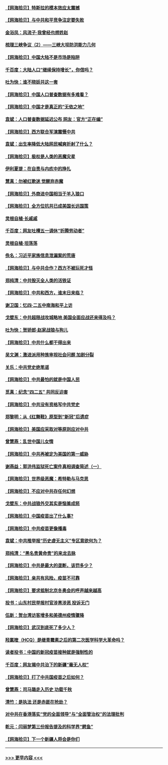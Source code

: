#### [【网海拾贝】特斯拉的模本效应太震撼](../pages/nsc993/n12925626.md?t=05081501) 
#### [【网海拾贝】与中共和平竞争注定要失败](../pages/nsc993/n12923326.md?t=05081501) 
#### [金浴凤：风流子‧我曾经也想姓赵](../pages/nsc993/n12920911.md?t=05081501) 
#### [梳理三峡争议（2）——三峡大坝防洪能力几何](../pages/nsc993/n12920173.md?t=05081501) 
#### [【网海拾贝】中国大陆不是市场是陷阱](../pages/nsc993/n12920143.md?t=05081501) 
#### [千百度：大陆人口“继续保持增长”，你信吗？](../pages/nsc993/n12918946.md?t=05081501) 
#### [吐为快：谁不晓妖共这一套](../pages/nsc993/n12918941.md?t=05081501) 
#### [【网海拾贝】中国人口普查数据有多难看？](../pages/nsc993/n12917822.md?t=05081501) 
#### [【网海拾贝】中国才是真正的“无依之地”](../pages/nsc993/n12915845.md?t=05081501) 
#### [袁斌：人口普查数据延迟公布 网友：官方“正在编”](../pages/nsc993/n12915748.md?t=05081501) 
#### [【网海拾贝】西方联合军演震慑中共](../pages/nsc993/n12913466.md?t=05081501) 
#### [袁斌：出生率降低大陆网民喊爽折射了什么？](../pages/nsc993/n12913365.md?t=05081501) 
#### [【网海拾贝】极权是人类的恶魔灾星](../pages/nsc993/n12910697.md?t=05081501) 
#### [伊利夏提：在自责与内疚中的挣扎](../pages/nsc993/n12910493.md?t=05081501) 
#### [慧真：勿被红歌迷 觉醒弃赤魔](../pages/nsc993/n12910485.md?t=05081501) 
#### [【网海拾贝】外商进中国相当于羊入狼口](../pages/nsc993/n12908274.md?t=05081501) 
#### [【网海拾贝】全方位抗共已成美国长远国策](../pages/nsc993/n12906878.md?t=05081501) 
#### [灵根自植‧长戚戚](../pages/nsc993/n12905585.md?t=05081501) 
#### [千百度：网友吐槽五一调休“折腾劳动者”](../pages/nsc993/n12905934.md?t=05081501) 
#### [灵根自植‧坦荡荡](../pages/nsc993/n12905562.md?t=05081501) 
#### [佚名：习近平家族信息泄漏案的荒唐](../pages/nsc993/n12904705.md?t=05081501) 
#### [【网海拾贝】与中共合作？西方不被玩死才怪](../pages/nsc993/n12903873.md?t=05081501) 
#### [郑纯清：中共毁灭全人类的活铁证](../pages/nsc993/n12903785.md?t=05081501) 
#### [【网海拾贝】中共和西方，谁末日来临？](../pages/nsc993/n12903482.md?t=05081501) 
#### [谢卫国：忆四‧二五中南海和平上访](../pages/nsc993/n12902192.md?t=05081501) 
#### [戈壁东：中共超限战攻城略地 美国全面应战还来得及吗？](../pages/nsc993/n12902297.md?t=05081501) 
#### [吐为快：贺骄郎‧赵家战狼与狗儿](../pages/nsc993/n12902280.md?t=05081501) 
#### [【网海拾贝】中共什么都干得出来](../pages/nsc993/n12897500.md?t=05081501) 
#### [吴文渊：激进派用种族审视社会问题 加剧分裂](../pages/nsc993/n12893881.md?t=05081501) 
#### [关乐：中共党史绝笔谣](../pages/nsc993/n12897270.md?t=05081501) 
#### [【网海拾贝】中共最怕的就是中国人民](../pages/nsc993/n12894705.md?t=05081501) 
#### [觅真：纪念“四二五” 共同反迫害](../pages/nsc993/n12894553.md?t=05081501) 
#### [【网海拾贝】中共没有资格写中共党史](../pages/nsc993/n12892231.md?t=05081501) 
#### [郑黎明：从《红舞鞋》原型到“新冠”后遗症](../pages/nsc993/n12890469.md?t=05081501) 
#### [【网海拾贝】美国应采取对等原则应对中共](../pages/nsc993/n12889176.md?t=05081501) 
#### [曾慧燕：乱世中国儿女情](../pages/nsc993/n12887931.md?t=05081501) 
#### [【网海拾贝】中共再被定为美国的第一威胁](../pages/nsc993/n12887580.md?t=05081501) 
#### [谢燕益：郭洪伟监狱死亡案件真相调查简述（一）](../pages/nsc993/n12885648.md?t=05081501) 
#### [【网海拾贝】世界级恶魔：希特勒与马克思](../pages/nsc993/n12884062.md?t=05081501) 
#### [【网海拾贝】不应对中共存任何幻想](../pages/nsc993/n12881460.md?t=05081501) 
#### [戈壁东：中共战狼外交其实是恼羞成怒](../pages/nsc993/n12880392.md?t=05081501) 
#### [【网海拾贝】中国疫苗出了什么事?](../pages/nsc993/n12879124.md?t=05081501) 
#### [【网海拾贝】中共疫苗更像播毒](../pages/nsc993/n12876631.md?t=05081501) 
#### [袁斌：中共推举报“历史虚无主义”专区意欲何为？](../pages/nsc993/n12876530.md?t=05081501) 
#### [郑纯清：“黑名贵黄命贵”的来龙去脉](../pages/nsc993/n12875589.md?t=05081501) 
#### [【网海拾贝】中共是最大的垄断，该罚多少？](../pages/nsc993/n12874006.md?t=05081501) 
#### [【网海拾贝】亲共有风险，疫苗不可靠](../pages/nsc993/n12872224.md?t=05081501) 
#### [【网海拾贝】要求抵制北京冬奥会的呼声越来越高](../pages/nsc993/n12868962.md?t=05081501) 
#### [投书：山东村民举报村官涉黑涉恶 投诉无门](../pages/nsc993/n12869726.md?t=05081501) 
#### [伍新：贺台湾访客增多和美德州疫情骤降](../pages/nsc993/n12865651.md?t=05081501) 
#### [【网海拾贝】武汉到底死了多少人？](../pages/nsc993/n12863707.md?t=05081501) 
#### [羟氯喹（HCQ）是继青霉素之后的第二次医学科学大革命吗？](../pages/nsc993/n12638564.md?t=05081501) 
#### [读者投书：中国的新冠疫苗接种就是强制性的](../pages/nsc993/n12859932.md?t=05081501) 
#### [千百度：网友揭中共治下的新疆“毫无人权”](../pages/nsc993/n12858385.md?t=05081501) 
#### [【网海拾贝】打了中共国疫苗之后如何？](../pages/nsc993/n12857866.md?t=05081501) 
#### [曾慧燕：司马璐走入历史 功载千秋](../pages/nsc993/n12856996.md?t=05081501) 
#### [清竹：是执法 还是赤匪在抢劫？](../pages/nsc993/n12856952.md?t=05081501) 
#### [对中共在香港落实“党的全面领导”与“全面管治权”的法理批判](../pages/nsc993/n12856929.md?t=05081501) 
#### [乾元：闫丽梦第三份报告提及的科学界“鳄鱼”](../pages/nsc993/n12855985.md?t=05081501) 
#### [【网海拾贝】下一个新疆人将会是你们](../pages/nsc993/n12855864.md?t=05081501) 

----
#### [ >>> 更早内容 <<< ](../indexes/nsc993-earlier.md)
